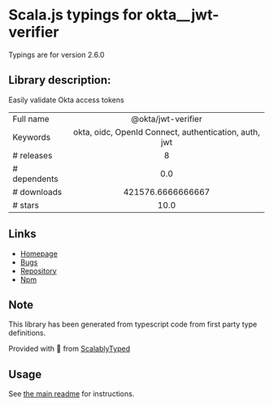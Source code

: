 
# Scala.js typings for okta__jwt-verifier

Typings are for version 2.6.0

## Library description:
Easily validate Okta access tokens

|                    |                 |
| ------------------ | :-------------: |
| Full name          | @okta/jwt-verifier |
| Keywords           | okta, oidc, OpenId Connect, authentication, auth, jwt |
| # releases         | 8 |
| # dependents       | 0.0 |
| # downloads        | 421576.6666666667 |
| # stars            | 10.0 |

## Links
- [Homepage](https://github.com/okta/okta-jwt-verifier-js)
- [Bugs](https://github.com/okta/okta-jwt-verifier-js/issues)
- [Repository](https://github.com/okta/okta-jwt-verifier-js)
- [Npm](https://www.npmjs.com/package/%40okta%2Fjwt-verifier)
    


## Note
This library has been generated from typescript code from first party type definitions.

Provided with :purple_heart: from [ScalablyTyped](https://github.com/oyvindberg/ScalablyTyped)

## Usage
See [the main readme](../../readme.md) for instructions.


